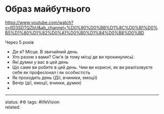 # Образ майбутнього

https://www.youtube.com/watch?v=IlD3SDTQZbU&ab_channel=%D0%90%D0%BB%D1%8C%D0%B1%D0%B5%D1%80%D1%82%D0%A1%D0%B0%D1%84%D0%B8%D0%BD


Через 5 років
- Де я? Місце. В звичайний день.
- Хто разом з вами? Сім'я (в тому місці де ви прокинулись). 
- Які думки у вас в цей день
- Що саме ви робите в цей день. Чим ви корисні, як ви реалізовуєте себе як професіонал і як особистість
- Як проходить день (Дії, вчиники, емоції)
- Вечір (дії, емоції, вчинки, думки)
- 


---
status: #⚙️ 
tags: #lifeVision  
related: 
